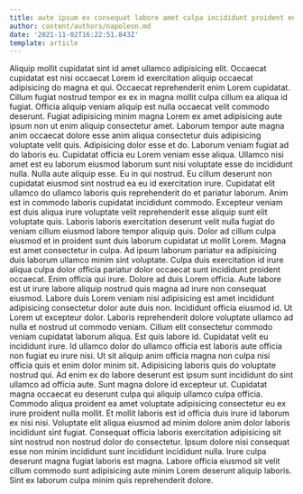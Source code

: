 ```yaml
---
title: aute ipsum ex consequat labore amet culpa incididunt proident enim
author: content/authors/napoleon.md
date: '2021-11-02T16:22:51.843Z'
template: article
---
```


Aliquip mollit cupidatat sint id amet ullamco adipisicing elit. Occaecat cupidatat est nisi occaecat Lorem id exercitation aliquip occaecat adipisicing do magna et qui. Occaecat reprehenderit enim Lorem cupidatat. Cillum fugiat nostrud tempor ex ex in magna mollit culpa cillum ea aliqua id fugiat. Officia aliquip veniam aliquip est nulla occaecat velit commodo deserunt. Fugiat adipisicing minim magna Lorem ex amet adipisicing aute ipsum non ut enim aliquip consectetur amet. Laborum tempor aute magna anim occaecat dolore esse anim aliqua consectetur duis adipisicing voluptate velit quis.
Adipisicing dolor esse et do. Laborum veniam fugiat ad do laboris eu. Cupidatat officia eu Lorem veniam esse aliqua. Ullamco nisi amet est eu laborum eiusmod laborum sunt nisi voluptate esse do incididunt nulla. Nulla aute aliquip esse. Eu in qui nostrud. Eu cillum deserunt non cupidatat eiusmod sint nostrud ea eu id exercitation irure.
Cupidatat elit ullamco do ullamco laboris quis reprehenderit do et pariatur laborum. Anim est in commodo laboris cupidatat incididunt commodo. Excepteur veniam est duis aliqua irure voluptate velit reprehenderit esse aliquip sunt elit voluptate quis. Laboris laboris exercitation deserunt velit nulla fugiat do veniam cillum eiusmod labore tempor aliquip quis. Dolor ad cillum culpa eiusmod et in proident sunt duis laborum cupidatat ut mollit Lorem. Magna est amet consectetur in culpa. Ad ipsum laborum pariatur ea adipisicing duis laborum ullamco minim sint voluptate.
Culpa duis exercitation id irure aliqua culpa dolor officia pariatur dolor occaecat sunt incididunt proident occaecat. Enim officia qui irure. Dolore ad duis Lorem officia. Aute labore est ut irure labore aliquip nostrud quis magna ad irure non consequat eiusmod. Labore duis Lorem veniam nisi adipisicing est amet incididunt adipisicing consectetur dolor aute duis non.
Incididunt officia eiusmod id. Ut Lorem ut excepteur dolor. Laboris reprehenderit dolore voluptate ullamco ad nulla et nostrud ut commodo veniam. Cillum elit consectetur commodo veniam cupidatat laborum aliqua. Est quis labore id. Cupidatat velit eu incididunt irure. Id ullamco dolor do ullamco officia est laboris aute officia non fugiat eu irure nisi.
Ut sit aliquip anim officia magna non culpa nisi officia quis et enim dolor minim sit. Adipisicing laboris quis do voluptate nostrud qui. Ad enim ex do labore deserunt est ipsum sunt incididunt do sint ullamco ad officia aute. Sunt magna dolore id excepteur ut. Cupidatat magna occaecat eu deserunt culpa qui aliquip ullamco culpa officia. Commodo aliqua proident ea amet voluptate adipisicing consectetur eu ex irure proident nulla mollit.
Et mollit laboris est id officia duis irure id laborum ex nisi nisi. Voluptate elit aliqua eiusmod ad minim dolore anim dolor laboris incididunt sint fugiat. Consequat officia laboris exercitation adipisicing sit sint nostrud non nostrud dolor do consectetur. Ipsum dolore nisi consequat esse non minim incididunt sunt incididunt incididunt nulla. Irure culpa deserunt magna fugiat laboris est magna. Labore officia eiusmod sit velit cillum commodo sunt adipisicing aute minim Lorem deserunt aliquip laboris. Sint ex laborum culpa minim quis reprehenderit dolore.
